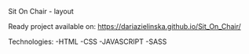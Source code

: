 
Sit On Chair - layout

Ready project available on: https://dariazielinska.github.io/Sit_On_Chair/

Technologies:
-HTML
-CSS
-JAVASCRIPT
-SASS
